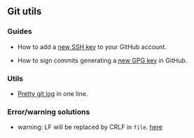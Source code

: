 ## Git utils

### Guides

- How to add a [new SSH key](./ssh.md) to your GitHub account.

- How to sign commits generating a [new GPG key](./gpg.md) in GitHub.

### Utils

- [Pretty git log](./git-lg.md) in one line.

### Error/warning solutions

- warning: LF will be replaced by CRLF in `file`. [here](./autocrlf.md)
